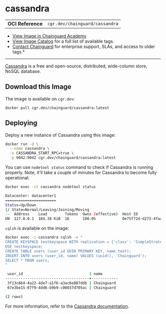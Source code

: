 <!--monopod:start-->
# cassandra
| | |
| - | - |
| **OCI Reference** | `cgr.dev/chainguard/cassandra` |


* [View Image in Chainguard Academy](https://edu.chainguard.dev/chainguard/chainguard-images/reference/cassandra/overview/)
* [View Image Catalog](https://console.enforce.dev/images/catalog) for a full list of available tags.
* [Contact Chainguard](https://www.chainguard.dev/chainguard-images) for enterprise support, SLAs, and access to older tags.*

---
<!--monopod:end-->

<!--overview:start-->
[Cassandra](https://cassandra.apache.org) is a free and open-source, distributed, wide-column store, NoSQL database.
<!--overview:end-->

<!--getting:start-->
## Download this Image
The image is available on `cgr.dev`:

```
docker pull cgr.dev/chainguard/cassandra:latest
```
<!--getting:end-->

<!--body:start-->

## Deploying
Deploy a new instance of Cassandra using this image:

```bash
docker run -d \
  --name cassandra \
  -e CASSANDRA_START_RPC=true \
  -p 9042:9042 cgr.dev/chainguard/cassandra:latest
```

You can use `nodetool status` command to check if Cassandra is running properly.
Note, it'll take a couple of minutes for Cassandra to become fully operational:

```bash
docker exec -it cassandra nodetool status

Datacenter: datacenter1
=======================
Status=Up/Down
|/ State=Normal/Leaving/Joining/Moving
--  Address    Load        Tokens  Owns (effective)  Host ID                               Rack
UN  127.0.0.1  104.38 KiB  16      100.0%            0e75f72d-d273-4fac-807e-2b230583458c  rack1
```

`cqlsh` is available on the image:

```bash
docker exec -i cassandra cqlsh -e "
CREATE KEYSPACE testkeyspace WITH replication = {'class': 'SimpleStrategy', 'replication_factor': 1};
USE testkeyspace;
CREATE TABLE users (user_id UUID PRIMARY KEY, name text);
INSERT INTO users (user_id, name) VALUES (uuid(), 'Chainguard');
SELECT * FROM users;
"

 user_id                              | name
--------------------------------------+------------
 3f13c6b4-4a22-4de7-a1f6-a3ac6e887ddb | Chainguard
 67e3be15-07f9-4dd6-b9b9-c00037d705ac | Chainguard

(2 rows)
```

For more information, refer to the [Cassandra documentation](https://cassandra.apache.org/_/quickstart.html).

<!--body:end-->
